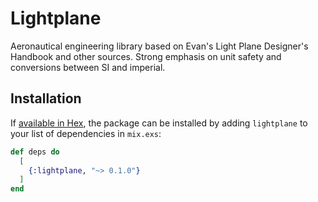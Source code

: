 # Lightplane

Aeronautical engineering library based on Evan's Light Plane Designer's Handbook and other sources.
Strong emphasis on unit safety and conversions between SI and imperial.

## Installation

If [available in Hex](https://hex.pm/docs/publish), the package can be installed
by adding `lightplane` to your list of dependencies in `mix.exs`:

```elixir
def deps do
  [
    {:lightplane, "~> 0.1.0"}
  ]
end
```

